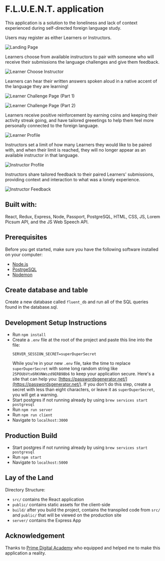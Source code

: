 
# F.L.U.E.N.T. application

This application is a solution to the loneliness and lack of context experienced during self-directed foreign language study.  


Users may register as either Learners or Instructors.  

![Landing Page](./wireframes/fluent-landing.png)


Learners choose from available instructors to pair with someone who will receive their submissions the language challenges and give them feedback.  

![Learner Choose Instructor](./wireframes/fluent-choose.png)


Learners can hear their written answers spoken aloud in a native accent of the language they are learning!    

![Learner Challenge Page (Part 1)](./wireframes/fluent-challenge.png)

![Learner Challenge Page (Part 2)](./wireframes/fluent-challenge2.png)


Learners receive positive reinforcement by earning coins and keeping their activity streak going, and have tailored greeetings to help them feel more personally connected to the foreign language.

![Learner Profile ](./wireframes/fluent-profile.png)

Instructors set a limit of how many Learners they would like to be paired with, and when their limit is reached, they will no longer appear as an available instructor in that language.  

![Instructor Profile ](./wireframes/fluent-instructor.png)

Instructors share tailored feedback to their paired Learners' submissions, providing context and interaction to what was a lonely experience.

![Instructor Feedback ](./wireframes/fluent-feedback.png)


## Built with:

React, Redux, Express, Node, Passport, PostgreSQL, HTML, CSS, JS, Lorem Picsum API, and the JS Web Speech API.


## Prerequisites

Before you get started, make sure you have the following software installed on your computer:

- [Node.js](https://nodejs.org/en/)
- [PostrgeSQL](https://www.postgresql.org/)
- [Nodemon](https://nodemon.io/)


## Create database and table

Create a new database called `fluent_db` and run all of the SQL queries found in the database.sql.


## Development Setup Instructions

- Run `npm install`
- Create a `.env` file at the root of the project and paste this line into the file:
  ```
  SERVER_SESSION_SECRET=superDuperSecret
  ```
  While you're in your new `.env` file, take the time to replace `superDuperSecret` with some long random string like `25POUbVtx6RKVNWszd9ERB9Bb6` to keep your application secure. Here's a site that can help you: [https://passwordsgenerator.net/](https://passwordsgenerator.net/). If you don't do this step, create a secret with less than eight characters, or leave it as `superDuperSecret`, you will get a warning.
- Start postgres if not running already by using `brew services start postgresql`
- Run `npm run server`
- Run `npm run client`
- Navigate to `localhost:3000`


## Production Build

- Start postgres if not running already by using `brew services start postgresql`
- Run `npm start`
- Navigate to `localhost:5000`


## Lay of the Land

Directory Structure:

- `src/` contains the React application
- `public/` contains static assets for the client-side
- `build/` after you build the project, contains the transpiled code from `src/` and `public/` that will be viewed on the production site
- `server/` contains the Express App


## Acknowledgement

Thanks to [Prime Digital Academy](https://www.primeacademy.io/) who equipped and helped me to make this application a reality.

